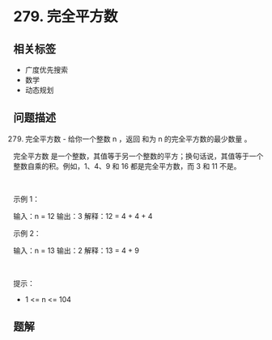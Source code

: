 
# 279. 完全平方数

## 相关标签

- 广度优先搜索
- 数学
- 动态规划

## 问题描述 

279. 完全平方数 - 给你一个整数 n ，返回 和为 n 的完全平方数的最少数量 。

完全平方数 是一个整数，其值等于另一个整数的平方；换句话说，其值等于一个整数自乘的积。例如，1、4、9 和 16 都是完全平方数，而 3 和 11 不是。

 

示例 1：


输入：n = 12
输出：3 
解释：12 = 4 + 4 + 4

示例 2：


输入：n = 13
输出：2
解释：13 = 4 + 9

 

提示：

 * 1 <= n <= 104

## 题解


```ts

````